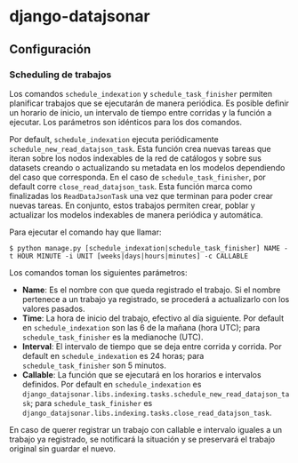 # django-datajsonar

## Configuración

### Scheduling de trabajos

Los comandos `schedule_indexation` y `schedule_task_finisher` permiten planificar trabajos que se ejecutarán de manera
periódica. Es posible definir un horario de inicio, un intervalo de tiempo entre corridas y la función a ejecutar. Los
parámetros son idénticos para los dos comandos.

Por default, `schedule_indexation` ejecuta periódicamente `schedule_new_read_datajson_task`. Esta función crea nuevas
tareas que iteran sobre los nodos indexables de la red de catálogos y sobre sus datasets creando o actualizando su
metadata en los modelos dependiendo del caso que corresponda. En el caso de `schedule_task_finisher`, por default corre
`close_read_datajson_task`. Esta función marca como finalizadas los `ReadDataJsonTask` una vez que terminan para poder
crear nuevas tareas. En conjunto, estos trabajos permiten crear, poblar y actualizar los modelos indexables de manera
periódica y automática. 

Para ejecutar el comando hay que llamar: 

`$ python manage.py [schedule_indexation|schedule_task_finisher] NAME -t HOUR MINUTE -i UNIT [weeks|days|hours|minutes] -c CALLABLE`

Los comandos toman los siguientes parámetros:
  - **Name**: Es el nombre con que queda registrado el trabajo. Si el nombre pertenece a un trabajo ya registrado, se
  procederá a actualizarlo con los valores pasados.
  - **Time**: La hora de inicio del trabajo, efectivo al día siguiente. Por default en `schedule_indexation` son las 6
  de la mañana (hora UTC); para `schedule_task_finisher` es la medianoche (UTC).
  - **Interval**: El intervalo de tiempo que se deja entre corrida y corrida. Por default en `schedule_indexation` es
  24 horas; para `schedule_task_finisher` son 5 minutos.
  - **Callable**: La función que se ejecutará en los horarios e intervalos definidos. Por default en
  `schedule_indexation` es `django_datajsonar.libs.indexing.tasks.schedule_new_read_datajson_task`; para
  `schedule_task_finisher` es `django_datajsonar.libs.indexing.tasks.close_read_datajson_task`.

En caso de querer registrar un trabajo con callable e intervalo iguales a un trabajo ya registrado, se notificará la
situación y se preservará el trabajo original sin guardar el nuevo.